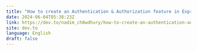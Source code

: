 ```yaml
---
title: "How to create an Authentication & Authorization feature in Express JS RESTful API?"
date: 2024-06-04T05:38:23Z
link: https://dev.to/nadim_ch0wdhury/how-to-create-an-authentication-authorization-feature-in-express-js-restful-api-ge8?utm_medium=RSS&utm_source=news.12bit.vn
site: dev.to
language: English
draft: false
---
```

